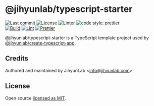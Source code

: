 # @jihyunlab/typescript-starter

[![Last commit](https://img.shields.io/github/last-commit/jihyunlab/typescript-starter.svg?style=flat-square)](https://github.com/jihyunlab/typescript-starter/graphs/commit-activity) [![License](https://img.shields.io/github/license/jihyunlab/typescript-starter.svg?style=flat-square)](https://github.com/jihyunlab/typescript-starter/blob/master/LICENSE) [![Linter](https://img.shields.io/badge/linter-eslint-blue?style=flat-square)](https://eslint.org) [![code style: prettier](https://img.shields.io/badge/code_style-prettier-ff69b4.svg?style=flat-square)](https://github.com/prettier/prettier)\
[![Build](https://github.com/jihyunlab/typescript-starter/actions/workflows/build.yml/badge.svg)](https://github.com/jihyunlab/typescript-starter/actions/workflows/build.yml) [![Lint](https://github.com/jihyunlab/typescript-starter/actions/workflows/lint.yml/badge.svg)](https://github.com/jihyunlab/typescript-starter/actions/workflows/lint.yml) [![Prettier](https://github.com/jihyunlab/typescript-starter/actions/workflows/prettier.yml/badge.svg)](https://github.com/jihyunlab/typescript-starter/actions/workflows/prettier.yml)

@jihyunlab/typescript-starter is a TypeScript template project used by [@jihyunlab/create-typescript-app](https://www.npmjs.com/package/@jihyunlab/create-typescript-app).

## Credits

Authored and maintained by JihyunLab <<info@jihyunlab.com>>

## License

Open source [licensed as MIT](https://github.com/jihyunlab/typescript-starter/blob/master/LICENSE).
